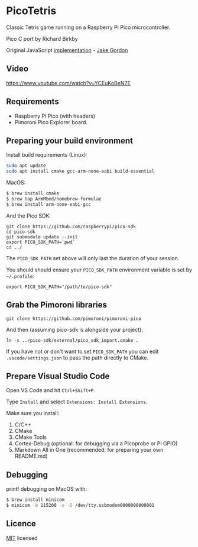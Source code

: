 PicoTetris
=============

Classic Tetris game running on a Raspberry Pi Pico microcontroller.

Pico C port by Richard Birkby

Original JavaScript [implementation](https://github.com/jakesgordon/javascript-tetris) - [Jake Gordon](https://twitter.com/jakesgordon)

Video
-----

https://www.youtube.com/watch?v=YCEuKoBeN7E


Requirements
------------

* Raspberry Pi Pico (with headers)
* Pimoroni Pico Explorer board.


Preparing your build environment
--------------------------------

Install build requirements (Linux):

```bash
sudo apt update
sudo apt install cmake gcc-arm-none-eabi build-essential
```

MacOS:

```bash
$ brew install cmake
$ brew tap ArmMbed/homebrew-formulae
$ brew install arm-none-eabi-gcc
```

And the Pico SDK:

```
git clone https://github.com/raspberrypi/pico-sdk
cd pico-sdk
git submodule update --init
export PICO_SDK_PATH=`pwd`
cd ../
```

The `PICO_SDK_PATH` set above will only last the duration of your session.

You should should ensure your `PICO_SDK_PATH` environment variable is set by `~/.profile`:

```
export PICO_SDK_PATH="/path/to/pico-sdk"
```

Grab the Pimoroni libraries
---------------------------

```
git clone https://github.com/pimoroni/pimoroni-pico
```

And then (assuming pico-sdk is alongside your project):

```
ln -s ../pico-sdk/external/pico_sdk_import.cmake .
```

If you have not or don't want to set `PICO_SDK_PATH` you can edit `.vscode/settings.json` to pass the path directly to CMake.

Prepare Visual Studio Code
--------------------------

Open VS Code and hit `Ctrl+Shift+P`.

Type `Install` and select `Extensions: Install Extensions`.

Make sure you install:

1. C/C++
2. CMake
3. CMake Tools
4. Cortex-Debug (optional: for debugging via a Picoprobe or Pi GPIO)
5. Markdown All in One (recommended: for preparing your own README.md)
   

Debugging
---------

printf debugging on MacOS with:
```bash
$ brew install minicom
$ minicom -b 115200 -o -D /dev/tty.usbmodem0000000000001
```

Licence
-------

[MIT](http://en.wikipedia.org/wiki/MIT_License) licensed

